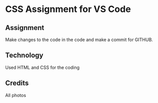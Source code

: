 # CSS Assignment for VS Code

## Assignment

Make changes to the code in the code and make a commit for GITHUB.

## Technology

Used HTML and CSS for the coding

## Credits

All photos
